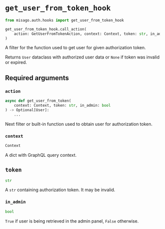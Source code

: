 # `get_user_from_token_hook`

```python
from misago.auth.hooks import get_user_from_token_hook

get_user_from_token_hook.call_action(
    action: GetUserFromTokenAction, context: Context, token: str, in_admin: bool
)
```

A filter for the function used to get user for given authorization token.

Returns `User` dataclass with authorized user data or `None` if token was invalid or expired.


## Required arguments

### `action`

```python
async def get_user_from_token(
    context: Context, token: str, in_admin: bool
) -> Optional[User]:
    ...
```

Next filter or built-in function used to obtain user for authorization token.


### `context`

```python
Context
```

A dict with GraphQL query context.


## `token`

```python
str
```

A `str` containing authorization token. It may be invalid.


### `in_admin`

```python
bool
```

`True` if user is being retrieved in the admin panel, `False` otherwise.